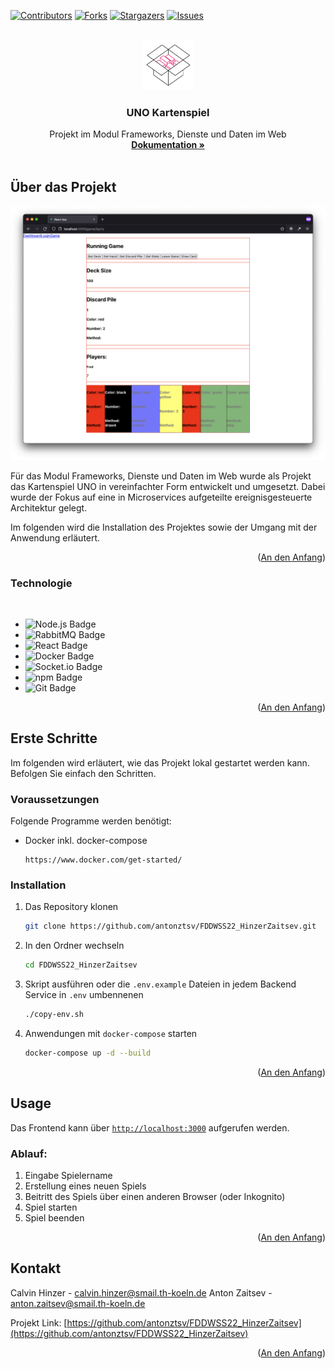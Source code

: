 <a name="readme-top"></a>

<!-- PROJECT SHIELDS -->
<!--
*** I'm using markdown "reference style" links for readability.
*** Reference links are enclosed in brackets [ ] instead of parentheses ( ).
*** See the bottom of this document for the declaration of the reference variables
*** for contributors-url, forks-url, etc. This is an optional, concise syntax you may use.
*** https://www.markdownguide.org/basic-syntax/#reference-style-links
-->

[![Contributors][contributors-shield]][contributors-url]
[![Forks][forks-shield]][forks-url]
[![Stargazers][stars-shield]][stars-url]
[![Issues][issues-shield]][issues-url]

<!-- [![LinkedIn][linkedin-shield]][linkedin-url] -->

<!-- PROJECT LOGO -->
<br />
<div align="center">
  <a href="https://github.com/antonztsv/FDDWSS22_HinzerZaitsev">
    <img src="./docs/images/logo.png" alt="Logo" width="80" height="80">
  </a>

<h3 align="center">UNO Kartenspiel</h3>

  <p align="center">
    Projekt im Modul Frameworks, Dienste und Daten im Web
    <br />
    <a href="https://github.com/antonztsv/FDDWSS22_HinzerZaitsev"><strong>Dokumentation »</strong></a>
    <br />
    <br />
    <!-- <a href="https://github.com/antonztsv/FDDWSS22_HinzerZaitsev">Demo</a>
    <a href="https://github.com/antonztsv/FDDWSS22_HinzerZaitsev/issues">Report Bug</a>
    <a href="https://github.com/antonztsv/FDDWSS22_HinzerZaitsev/issues">Request Feature</a> -->
  </p>
</div>

<!-- TABLE OF CONTENTS -->
<!-- <details>
  <summary>Table of Contents</summary>
  <ol>
    <li>
      <a href="#about-the-project">About The Project</a>
      <ul>
        <li><a href="#built-with">Built With</a></li>
      </ul>
    </li>
    <li>
      <a href="#getting-started">Getting Started</a>
      <ul>
        <li><a href="#prerequisites">Prerequisites</a></li>
        <li><a href="#installation">Installation</a></li>
      </ul>
    </li>
    <li><a href="#usage">Usage</a></li>
    <li><a href="#roadmap">Roadmap</a></li>
    <li><a href="#contributing">Contributing</a></li>
    <li><a href="#license">License</a></li>
    <li><a href="#contact">Contact</a></li>
    <li><a href="#acknowledgments">Acknowledgments</a></li>
  </ol>
</details> -->

<!-- ABOUT THE PROJECT -->

## Über das Projekt

[![Product Name Screen Shot][product-screenshot]](#)

Für das Modul Frameworks, Dienste und Daten im Web wurde als Projekt das Kartenspiel UNO in vereinfachter Form entwickelt und umgesetzt.
Dabei wurde der Fokus auf eine in Microservices aufgeteilte ereignisgesteuerte Architektur gelegt.

Im folgenden wird die Installation des Projektes sowie der Umgang mit der Anwendung erläutert.

<p align="right">(<a href="#readme-top">An den Anfang</a>)</p>

### Technologie

<br>

- ![Node.js Badge](https://img.shields.io/badge/Node.js-393?logo=nodedotjs&logoColor=fff&style=for-the-badge)
- ![RabbitMQ Badge](https://img.shields.io/badge/RabbitMQ-F60?logo=rabbitmq&logoColor=fff&style=for-the-badge)
- ![React Badge](https://img.shields.io/badge/React-61DAFB?logo=react&logoColor=000&style=for-the-badge)
- ![Docker Badge](https://img.shields.io/badge/Docker-2496ED?logo=docker&logoColor=fff&style=for-the-badge)
- ![Socket.io Badge](https://img.shields.io/badge/Socket.io-010101?logo=socketdotio&logoColor=fff&style=for-the-badge)
- ![npm Badge](https://img.shields.io/badge/npm-CB3837?logo=npm&logoColor=fff&style=for-the-badge)
- ![Git Badge](https://img.shields.io/badge/Git-F05032?logo=git&logoColor=fff&style=for-the-badge)

<p align="right">(<a href="#readme-top">An den Anfang</a>)</p>

<!-- GETTING STARTED -->

## Erste Schritte

Im folgenden wird erläutert, wie das Projekt lokal gestartet werden kann. Befolgen Sie einfach den Schritten.

<!-- This is an example of how you may give instructions on setting up your project locally.
To get a local copy up and running follow these simple example steps. -->

### Voraussetzungen

Folgende Programme werden benötigt:

- Docker inkl. docker-compose

  ```
  https://www.docker.com/get-started/
  ```

### Installation

1. Das Repository klonen
   ```sh
   git clone https://github.com/antonztsv/FDDWSS22_HinzerZaitsev.git
   ```
2. In den Ordner wechseln
   ```sh
   cd FDDWSS22_HinzerZaitsev
   ```
3. Skript ausführen oder die `.env.example` Dateien in jedem Backend Service in `.env` umbennenen
   ```sh
   ./copy-env.sh
   ```
4. Anwendungen mit `docker-compose` starten
   ```sh
   docker-compose up -d --build
   ```

<p align="right">(<a href="#readme-top">An den Anfang</a>)</p>

<!-- USAGE EXAMPLES -->

## Usage

<!-- Use this space to show useful examples of how a project can be used. Additional screenshots, code examples and demos work well in this space. You may also link to more resources. -->

Das Frontend kann über [`http://localhost:3000`](http://localhost:3000) aufgerufen werden.

### Ablauf:

1. Eingabe Spielername
2. Erstellung eines neuen Spiels
3. Beitritt des Spiels über einen anderen Browser (oder Inkognito)
4. Spiel starten
5. Spiel beenden

<p align="right">(<a href="#readme-top">An den Anfang</a>)</p>

<!-- ROADMAP -->

<!-- ## Roadmap

- [ ] Feature 1
- [ ] Feature 2
- [ ] Feature 3
  - [ ] Nested Feature

See the [open issues](https://github.com/antonztsv/FDDWSS22_HinzerZaitsev/issues) for a full list of proposed features (and known issues).

<p align="right">(<a href="#readme-top">An den Anfang</a>)</p> -->

<!-- CONTRIBUTING -->

<!-- ## Contributing

Contributions are what make the open source community such an amazing place to learn, inspire, and create. Any contributions you make are **greatly appreciated**.

If you have a suggestion that would make this better, please fork the repo and create a pull request. You can also simply open an issue with the tag "enhancement".
Don't forget to give the project a star! Thanks again!

1. Fork the Project
2. Create your Feature Branch (`git checkout -b feature/AmazingFeature`)
3. Commit your Changes (`git commit -m 'Add some AmazingFeature'`)
4. Push to the Branch (`git push origin feature/AmazingFeature`)
5. Open a Pull Request

<p align="right">(<a href="#readme-top">An den Anfang</a>)</p>

<!-- LICENSE -->

<!-- ## License

Distributed under the MIT License. See `LICENSE.txt` for more information.

<p align="right">(<a href="#readme-top">An den Anfang</a>)</p> -->

<!-- CONTACT -->

## Kontakt

Calvin Hinzer - calvin.hinzer@smail.th-koeln.de
Anton Zaitsev - anton.zaitsev@smail.th-koeln.de

Projekt Link: [https://github.com/antonztsv/FDDWSS22_HinzerZaitsev](https://github.com/antonztsv/FDDWSS22_HinzerZaitsev)

<p align="right">(<a href="#readme-top">An den Anfang</a>)</p>

<!-- ACKNOWLEDGMENTS -->

<!-- ## Acknowledgments

- []()
- []()
- []() -->

<!-- <p align="right">(<a href="#readme-top">An den Anfang</a>)</p> -->

<!-- MARKDOWN LINKS & IMAGES -->
<!-- https://www.markdownguide.org/basic-syntax/#reference-style-links -->

[contributors-shield]: https://img.shields.io/github/contributors/antonztsv/FDDWSS22_HinzerZaitsev.svg?style=for-the-badge
[contributors-url]: https://github.com/antonztsv/FDDWSS22_HinzerZaitsev/graphs/contributors
[forks-shield]: https://img.shields.io/github/forks/antonztsv/FDDWSS22_HinzerZaitsev.svg?style=for-the-badge
[forks-url]: https://github.com/antonztsv/FDDWSS22_HinzerZaitsev/network/members
[stars-shield]: https://img.shields.io/github/stars/antonztsv/FDDWSS22_HinzerZaitsev.svg?style=for-the-badge
[stars-url]: https://github.com/antonztsv/FDDWSS22_HinzerZaitsev/stargazers
[issues-shield]: https://img.shields.io/github/issues/antonztsv/FDDWSS22_HinzerZaitsev.svg?style=for-the-badge
[issues-url]: https://github.com/antonztsv/FDDWSS22_HinzerZaitsev/issues
[license-shield]: https://img.shields.io/github/license/antonztsv/FDDWSS22_HinzerZaitsev.svg?style=for-the-badge
[license-url]: https://github.com/antonztsv/FDDWSS22_HinzerZaitsev/blob/master/LICENSE.txt
[product-screenshot]: docs/images/screenshot.png

<!-- [react.js]: https://img.shields.io/badge/React-20232A?style=for-the-badge&logo=react&logoColor=61DAFB
[react-url]: https://reactjs.org/ -->

<!-- [node.js]: https://img.shields.io/npm/v/nodejs.svg?logo=nodedotjs
[node-url]: https://nodejs.org/ -->
